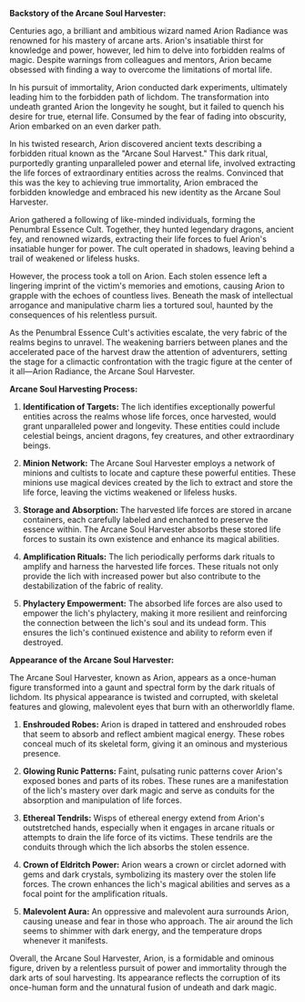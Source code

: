 **Backstory of the Arcane Soul Harvester:**

Centuries ago, a brilliant and ambitious wizard named Arion Radiance was renowned for his mastery of arcane arts. Arion's insatiable thirst for knowledge and power, however, led him to delve into forbidden realms of magic. Despite warnings from colleagues and mentors, Arion became obsessed with finding a way to overcome the limitations of mortal life.

In his pursuit of immortality, Arion conducted dark experiments, ultimately leading him to the forbidden path of lichdom. The transformation into undeath granted Arion the longevity he sought, but it failed to quench his desire for true, eternal life. Consumed by the fear of fading into obscurity, Arion embarked on an even darker path.

In his twisted research, Arion discovered ancient texts describing a forbidden ritual known as the "Arcane Soul Harvest." This dark ritual, purportedly granting unparalleled power and eternal life, involved extracting the life forces of extraordinary entities across the realms. Convinced that this was the key to achieving true immortality, Arion embraced the forbidden knowledge and embraced his new identity as the Arcane Soul Harvester.

Arion gathered a following of like-minded individuals, forming the Penumbral Essence Cult. Together, they hunted legendary dragons, ancient fey, and renowned wizards, extracting their life forces to fuel Arion's insatiable hunger for power. The cult operated in shadows, leaving behind a trail of weakened or lifeless husks.

However, the process took a toll on Arion. Each stolen essence left a lingering imprint of the victim's memories and emotions, causing Arion to grapple with the echoes of countless lives. Beneath the mask of intellectual arrogance and manipulative charm lies a tortured soul, haunted by the consequences of his relentless pursuit.

As the Penumbral Essence Cult's activities escalate, the very fabric of the realms begins to unravel. The weakening barriers between planes and the accelerated pace of the harvest draw the attention of adventurers, setting the stage for a climactic confrontation with the tragic figure at the center of it all—Arion Radiance, the Arcane Soul Harvester.

**Arcane Soul Harvesting Process:**

1. **Identification of Targets:** The lich identifies exceptionally powerful entities across the realms whose life forces, once harvested, would grant unparalleled power and longevity. These entities could include celestial beings, ancient dragons, fey creatures, and other extraordinary beings.
    
2. **Minion Network:** The Arcane Soul Harvester employs a network of minions and cultists to locate and capture these powerful entities. These minions use magical devices created by the lich to extract and store the life force, leaving the victims weakened or lifeless husks.
    
3. **Storage and Absorption:** The harvested life forces are stored in arcane containers, each carefully labeled and enchanted to preserve the essence within. The Arcane Soul Harvester absorbs these stored life forces to sustain its own existence and enhance its magical abilities.
    
4. **Amplification Rituals:** The lich periodically performs dark rituals to amplify and harness the harvested life forces. These rituals not only provide the lich with increased power but also contribute to the destabilization of the fabric of reality.
    
5. **Phylactery Empowerment:** The absorbed life forces are also used to empower the lich's phylactery, making it more resilient and reinforcing the connection between the lich's soul and its undead form. This ensures the lich's continued existence and ability to reform even if destroyed.
    

**Appearance of the Arcane Soul Harvester:**

The Arcane Soul Harvester, known as Arion, appears as a once-human figure transformed into a gaunt and spectral form by the dark rituals of lichdom. Its physical appearance is twisted and corrupted, with skeletal features and glowing, malevolent eyes that burn with an otherworldly flame.

1. **Enshrouded Robes:** Arion is draped in tattered and enshrouded robes that seem to absorb and reflect ambient magical energy. These robes conceal much of its skeletal form, giving it an ominous and mysterious presence.
    
2. **Glowing Runic Patterns:** Faint, pulsating runic patterns cover Arion's exposed bones and parts of its robes. These runes are a manifestation of the lich's mastery over dark magic and serve as conduits for the absorption and manipulation of life forces.
    
3. **Ethereal Tendrils:** Wisps of ethereal energy extend from Arion's outstretched hands, especially when it engages in arcane rituals or attempts to drain the life force of its victims. These tendrils are the conduits through which the lich absorbs the stolen essence.
    
4. **Crown of Eldritch Power:** Arion wears a crown or circlet adorned with gems and dark crystals, symbolizing its mastery over the stolen life forces. The crown enhances the lich's magical abilities and serves as a focal point for the amplification rituals.
    
5. **Malevolent Aura:** An oppressive and malevolent aura surrounds Arion, causing unease and fear in those who approach. The air around the lich seems to shimmer with dark energy, and the temperature drops whenever it manifests.
    

Overall, the Arcane Soul Harvester, Arion, is a formidable and ominous figure, driven by a relentless pursuit of power and immortality through the dark arts of soul harvesting. Its appearance reflects the corruption of its once-human form and the unnatural fusion of undeath and dark magic.